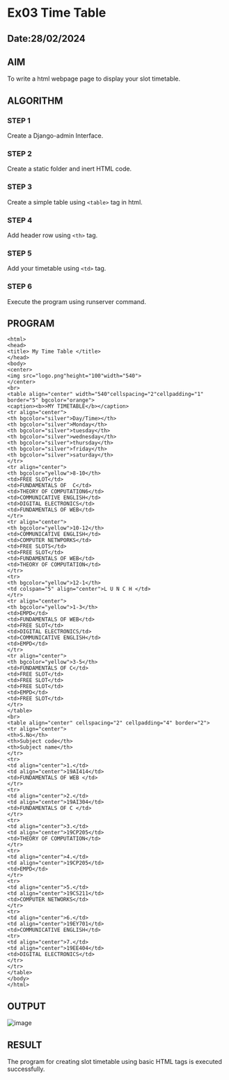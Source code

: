# Ex03 Time Table
## Date:28/02/2024

## AIM
To write a html webpage page to display your slot timetable.

## ALGORITHM
### STEP 1
Create a Django-admin Interface.

### STEP 2
Create a static folder and inert HTML code.

### STEP 3
Create a simple table using ```<table>``` tag in html.

### STEP 4
Add header row using ```<th>``` tag.

### STEP 5
Add your timetable using ```<td>``` tag.

### STEP 6
Execute the program using runserver command.

## PROGRAM
```
<html>
<head>
<title> My Time Table </title>
</head>
<body>
<center>
<img src="logo.png"height="100"width="540">
</center>
<br>
<table align="center" width="540"cellspacing="2"cellpadding="1" border="5" bgcolor="orange">
<caption><b>>MY TIMETABLE</b></caption>
<tr align="center">
<th bgcolor="silver">Day/Time></th>
<th bgcolor="silver">Monday</th>
<th bgcolor="silver">tuesday</th>
<th bgcolor="silver">wednesday</th>
<th bgcolor="silver">thursday</th>
<th bgcolor="silver">friday</th>
<th bgcolor="silver">saturday</th>
</tr>
<tr align="center">
<th bgcolor="yellow">8-10</th>
<td>FREE SLOT</td>
<td>FUNDAMENTALS OF  C</td>
<td>THEORY OF COMPUTATION6</td>
<td>COMMUNICATIVE ENGLISH</td>
<td>DIGITAL ELECTRONICS</td>
<td>FUNDAMENTALS OF WEB</td>
</tr>
<tr align="center">
<th bgcolor="yellow">10-12</th>
<td>COMMUNICATIVE ENGLISH</td>
<td>COMPUTER NETWPORKS</td>
<td>FREE SLOTS</td>
<td>FREE SLOT</td>
<td>FUNDAMENTALS OF WEB</td>
<td>THEORY OF COMPUTATION</td>
</tr>
<tr>
<th bgcolor="yellow">12-1</th>
<td colspan="5" align="center">L U N C H </td>
</tr>
<tr align="center">
<th bgcolor="yellow">1-3</th>
<td>EMPD</td>
<td>FUNDAMENTALS OF WEB</td>
<td>FREE SLOT</td>
<td>DIGITAL ELECTRONICS/td>
<td>COMMUNICATIVE ENGLISH</td>
<td>EMPD</td>
</tr>
<tr align="center">
<th bgcolor="yellow">3-5</th>
<td>FUNDAMENTALS OF C</td>
<td>FREE SLOT</td>
<td>FREE SLOT</td>
<td>FREE SLOT</td>
<td>EMPD</td>
<td>FREE SLOT</td>
</tr>
</table>
<br>
<table align="center" cellspacing="2" cellpadding="4" border="2">
<tr align="center">
<th>S.No</th>
<th>Subject code</th>
<th>Subject name</th>
</tr>
<tr>
<td align="center">1.</td>
<td align="center">19AI414</td>
<td>FUNDAMENTALS OF WEB </td> 
</tr>
<tr>
<td align="center">2.</td>
<td align="center">19AI304</td>
<td>FUNDAMENTALS OF C </td> 
</tr>
<tr>
<td align="center">3.</td>
<td align="center">19CP205</td>
<td>THEORY OF COMPUTATION</td> 
</tr>
<tr>
<td align="center">4.</td>
<td align="center">19CP205</td>
<td>EMPD</td> 
</tr>
<tr>
<td align="center">5.</td>
<td align="center">19CS211</td>
<td>COMPUTER NETWORKS</td> 
</tr>
<tr>
<td align="center">6.</td>
<td align="center">19EY701</td>
<td>COMMUNICATIVE ENGLISH</td> 
<tr>
<td align="center">7.</td>
<td align="center">19EE404</td>
<td>DIGITAL ELECTRONICS</td> 
</tr>
</tr>
</table>
</body>
</html>
```
## OUTPUT
![image](https://github.com/ibrahimfedahs/slot/assets/150319493/9c9a85c5-13bc-4f60-ac2e-d48dde4ccafe)


## RESULT
The program for creating slot timetable using basic HTML tags is executed successfully.
